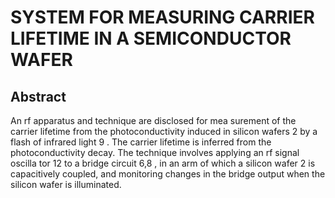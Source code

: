 # SYSTEM FOR MEASURING CARRIER LIFETIME IN A SEMICONDUCTOR WAFER

## Abstract
An rf apparatus and technique are disclosed for mea surement of the carrier lifetime from the photoconductivity induced in silicon wafers 2 by a flash of infrared light 9 . The carrier lifetime is inferred from the photoconductivity decay. The technique involves applying an rf signal oscilla tor 12 to a bridge circuit 6,8 , in an arm of which a silicon wafer 2 is capacitively coupled, and monitoring changes in the bridge output when the silicon wafer is illuminated.